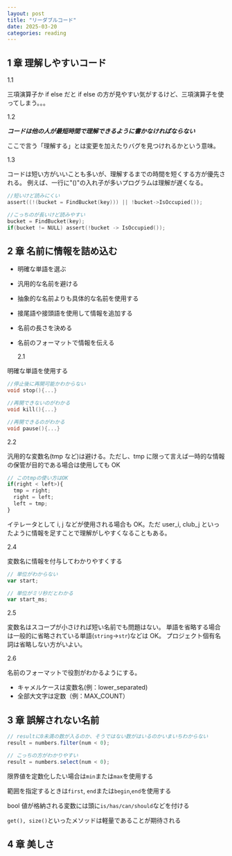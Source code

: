 ```yaml
---
layout: post
title: "リーダブルコード"
date: 2025-03-20
categories: reading
---
```


## 1 章 理解しやすいコード

1.1

三項演算子か if else だと if else の方が見やすい気がするけど、三項演算子を使ってしまう。。。

1.2

**_コードは他の人が最短時間で理解できるように書かなければならない_**

ここで言う「理解する」とは変更を加えたりバグを見つけれるかという意味。

1.3

コードは短い方がいいことも多いが、理解するまでの時間を短くする方が優先される。
例えば、一行に"()"の入れ子が多いプログラムは理解が遅くなる。

```c
//短いけど読みにくい
assert((!(bucket = FindBucket(key))) || !bucket->IsOccupied());

//こっちのが長いけど読みやすい
bucket = FindBucket(key);
if(bucket != NULL) assert(!bucket -> IsOccupied());
```

## 2 章 名前に情報を詰め込む

- 明確な単語を選ぶ
- 汎用的な名前を避ける
- 抽象的な名前よりも具体的な名前を使用する
- 接尾語や接頭語を使用して情報を追加する
- 名前の長さを決める
- 名前のフォーマットで情報を伝える

  2.1

明確な単語を使用する

```C
//停止後に再開可能かわからない
void stop(){...}

//再開できないのがわかる
void kill(){...}

//再開できるのがわかる
void pause(){...}
```

2.2

汎用的な変数名(tmp など)は避ける。ただし、tmp に限って言えば一時的な情報の保管が目的である場合は使用しても OK

```js
// このtmpの使い方はOK
if(right < left>){
  tmp = right;
  right = left;
  left = tmp;
}
```

イテレータとして i, j などが使用される場合も OK。ただ user_i, club_j といったように情報を足すことで理解がしやすくなることもある。

2.4

変数名に情報を付与してわかりやすくする

```js
// 単位がわからない
var start;

// 単位がミリ秒だとわかる
var start_ms;
```

2.5

変数名はスコープが小さければ短い名前でも問題はない。
単語を省略する場合は一般的に省略されている単語(`string`→`str`)などは OK。
プロジェクト個有名詞は省略しない方がいよい。

2.6

名前のフォーマットで役割がわかるようにする。

- キャメルケースは変数名(例：lower_separated)
- 全部大文字は定数（例：MAX_COUNT）

## 3 章 誤解されない名前

```js
// resultに0未満の数が入るのか、そうではない数がはいるのかいまいちわからない
result = numbers.filter(num < 0);

// こっちの方がわかりやすい
result = numbers.select(num < 0);
```

限界値を定数化したい場合は`min`または`max`を使用する

範囲を指定するときは`first`, `end`または`begin`,`end`を使用する

bool 値が格納される変数には頭に`is/has/can/should`などを付ける

`get(), size()`といったメソッドは軽量であることが期待される

## 4 章 美しさ
